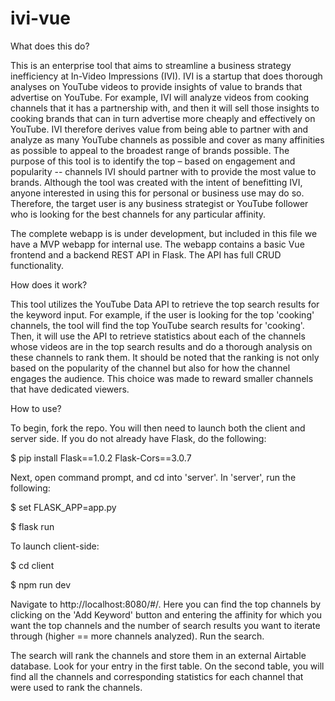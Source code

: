 # ivi-vue

What does this do?

This is an enterprise tool that aims to streamline a business strategy inefficiency at In-Video Impressions (IVI). IVI is a startup that does thorough analyses on YouTube videos to provide insights of value to brands that advertise on YouTube. For example, IVI will analyze videos from cooking channels that it has a partnership with, and then it will sell those insights to cooking brands that can in turn advertise more cheaply and effectively on YouTube. IVI therefore derives value from being able to partner with and analyze as many YouTube channels as possible and cover as many affinities as possible to appeal to the broadest range of brands possible. The purpose of this tool is to identify the top – based on engagement and popularity -- channels IVI should partner with to provide the most value to brands. Although the tool was created with the intent of benefitting IVI, anyone interested in using this for personal or business use may do so. Therefore, the target user is any business strategist or YouTube follower who is looking for the best channels for any particular affinity. 

The complete webapp is is under development, but included in this file  we have a MVP webapp for internal use. The webapp contains a basic Vue frontend and a backend REST API in Flask. The API has full CRUD functionality.

How does it work?

This tool utilizes the YouTube Data API to retrieve the top search results for the keyword input. For example, if the user is looking for the top 'cooking' channels, the tool will find the top YouTube search results for 'cooking'. Then, it will use the API to retrieve statistics about each of the channels whose videos are in the top search results and do a thorough analysis on these channels to rank them. It should be noted that the ranking is not only based on the popularity of the channel but also for how the channel engages the audience. This choice was made to reward smaller channels that have dedicated viewers.

How to use?

To begin, fork the repo. You will then need to launch both the client and server side. If you do not already have Flask, do the following:

$ pip install Flask==1.0.2 Flask-Cors==3.0.7

Next, open command prompt, and cd into 'server'. In 'server', run the following:

$ set FLASK_APP=app.py 

$ flask run

To launch client-side: 

$ cd client

$ npm run dev

Navigate to http://localhost:8080/#/. Here you can find the top channels by clicking on the 'Add Keyword' button and entering the affinity for which you want the top channels and the number of search results you want to iterate through (higher == more channels analyzed). Run the search. 

The search will rank the channels and store them in an external Airtable database. Look for your entry in the first table. On the second table, you will find all the channels and corresponding statistics for each channel that were used to rank the channels. 


